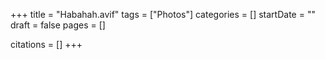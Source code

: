 +++
title = "Habahah.avif"
tags = ["Photos"]
categories = []
startDate = ""
draft = false
pages = []

citations = []
+++
